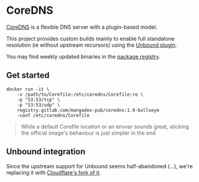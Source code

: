 # CoreDNS

[CoreDNS](https://coredns.io/) is a flexible DNS server with a plugin-based model.

This project provides custom builds mainly to enable full standalone resolution (ie without upstream recursors) using
the [Unbound plugin](https://coredns.io/explugins/unbound/).

You may find weekly updated binaries in the [package registry](https://gitlab.com/mangadex-pub/coredns/-/packages).

## Get started

```
docker run -it \
    -v /path/to/Corefile:/etc/coredns/Corefile:ro \
    -p "53:53/tcp" \
    -p "53:53/udp" \
    registry.gitlab.com/mangadex-pub/coredns:1.9-bullseye
    -conf /etc/coredns/Corefile
```

> While a default Corefile location or an envvar sounds great, sticking the official image's behaviour is just simpler in the end

## Unbound integration

Since the upstream support for Unbound seems half-abandoned (...), we're replacing it with [Cloudflare's fork of it](https://github.com/cloudflare/unbound).
